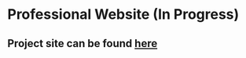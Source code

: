 <h1>Professional Website (In Progress)</h1>
<h2>Project site can be found <a href="https://yulongtan.github.io/mysite/">here</a></h2>